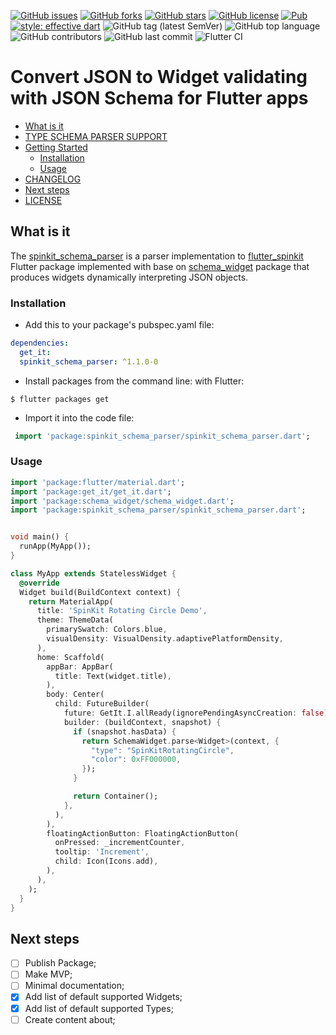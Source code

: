 [![GitHub issues](https://img.shields.io/github/issues/Legytma/spinkit_schema_parser)](https://github.com/Legytma/spinkit_schema_parser/issues "GitHub issues")
[![GitHub forks](https://img.shields.io/github/forks/Legytma/spinkit_schema_parser)](https://github.com/Legytma/spinkit_schema_parser/network "GitHub forks")
[![GitHub stars](https://img.shields.io/github/stars/Legytma/spinkit_schema_parser)](https://github.com/Legytma/spinkit_schema_parser/stargazers "GitHub stars")
[![GitHub license](https://img.shields.io/github/license/Legytma/spinkit_schema_parser)](https://github.com/Legytma/spinkit_schema_parser/blob/master/LICENSE "GitHub license")
[![Pub](https://img.shields.io/pub/v/spinkit_schema_parser)](https://pub.dev/packages/spinkit_schema_parser "Pub")
[![style: effective dart](https://img.shields.io/badge/style-effective_dart-40c4ff.svg)](https://github.com/tenhobi/effective_dart "style: effective dart")
![GitHub tag (latest SemVer)](https://img.shields.io/github/v/tag/Legytma/spinkit_schema_parser "GitHub tag (latest SemVer)")
![GitHub top language](https://img.shields.io/github/languages/top/Legytma/spinkit_schema_parser "GitHub top language")
![GitHub contributors](https://img.shields.io/github/contributors/Legytma/spinkit_schema_parser "GitHub contributors")
![GitHub last commit](https://img.shields.io/github/last-commit/Legytma/spinkit_schema_parser "GitHub last commit")
![Flutter CI](https://github.com/Legytma/spinkit_schema_parser/workflows/Flutter%20CI/badge.svg "Flutter CI")

# Convert JSON to Widget validating with JSON Schema for Flutter apps

* [What is it](#what-is-it "What is it")
* [TYPE SCHEMA PARSER SUPPORT](TYPE_SCHEMA_PARSER_SUPPORT.md "TYPE SCHEMA PARSER SUPPORT")
* [Getting Started](#getting-started "Getting Started")
  * [Installation](#installation "Installation")
  * [Usage](#usage "Usage")
* [CHANGELOG](CHANGELOG.md "CHANGELOG")
* [Next steps](#next-steps "Next steps")
* [LICENSE](LICENSE "LICENSE")

## What is it

The [spinkit_schema_parser](https://pub.dev/packages/spinkit_schema_parser "spinkit_schema_parser") is a parser implementation to [flutter_spinkit](https://pub.dev/packages/flutter_spinkit "flutter_spinkit") Flutter package implemented with base on [schema_widget](https://pub.dev/packages/schema_widget "schema_widget") package that produces widgets dynamically interpreting JSON objects.

### Installation

* Add this to your package's pubspec.yaml file:
```yaml
dependencies:
  get_it:
  spinkit_schema_parser: ^1.1.0-0
```
* Install packages from the command line:
  with Flutter:
```shell script
$ flutter packages get
```
* Import it into the code file:
```dart
 import 'package:spinkit_schema_parser/spinkit_schema_parser.dart'; 
```

### Usage

```dart
import 'package:flutter/material.dart';
import 'package:get_it/get_it.dart';
import 'package:schema_widget/schema_widget.dart';
import 'package:spinkit_schema_parser/spinkit_schema_parser.dart';


void main() {
  runApp(MyApp());
}

class MyApp extends StatelessWidget {
  @override
  Widget build(BuildContext context) {
    return MaterialApp(
      title: 'SpinKit Rotating Circle Demo',
      theme: ThemeData(
        primarySwatch: Colors.blue,
        visualDensity: VisualDensity.adaptivePlatformDensity,
      ),
      home: Scaffold(
        appBar: AppBar(
          title: Text(widget.title),
        ),
        body: Center(
          child: FutureBuilder(
            future: GetIt.I.allReady(ignorePendingAsyncCreation: false),
            builder: (buildContext, snapshot) {
              if (snapshot.hasData) {
                return SchemaWidget.parse<Widget>(context, {
                  "type": "SpinKitRotatingCircle",
                  "color": 0xFF000000,
                });
              }

              return Container();
            },
          ),
        ),
        floatingActionButton: FloatingActionButton(
          onPressed: _incrementCounter,
          tooltip: 'Increment',
          child: Icon(Icons.add),
        ),
      ),
    );
  }
}
```

## Next steps

- [ ] Publish Package;
- [ ] Make MVP;
- [ ] Minimal documentation;
- [x] Add list of default supported Widgets;
- [x] Add list of default supported Types;
- [ ] Create content about;
